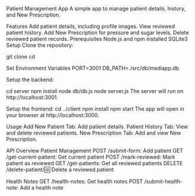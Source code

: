 Patient Management App
A simple app to manage patient details, history, and New Prescription.

Features
Add patient details, including profile images.
View reviewed patient history.
Add New Prescription for pressure and sugar levels.
Delete reviewed patient records.
Prerequisites
Node.js and npm installed
SQLite3
Setup
Clone the repository:

git clone <repository-url>
cd <repository-folder>

 Set Environment Variables
 PORT=3001
DB_PATH=./src/db/mediapp.db


Setup the backend:

cd server
npm install
node db/db.js
node server.js
The server will run on http://localhost:3001.

Setup the frontend:
cd ../client
npm install
npm start
The app will open in your browser at http://localhost:3000.

Usage
Add New Patient Tab: Add patient details.
Patient History Tab: View and delete reviewed patients.
New Prescription Tab: Add and view New Prescription.

API Overview
Patient Management
POST /submit-form: Add patient
GET /get-current-patient: Get current patient
POST /mark-reviewed: Mark patient as reviewed
GET /get-patients: Get all reviewed patients
DELETE /delete-patient/:id: Delete a reviewed patient


Health Notes
GET /health-notes: Get health notes
POST /submit-health-note: Add a health note
